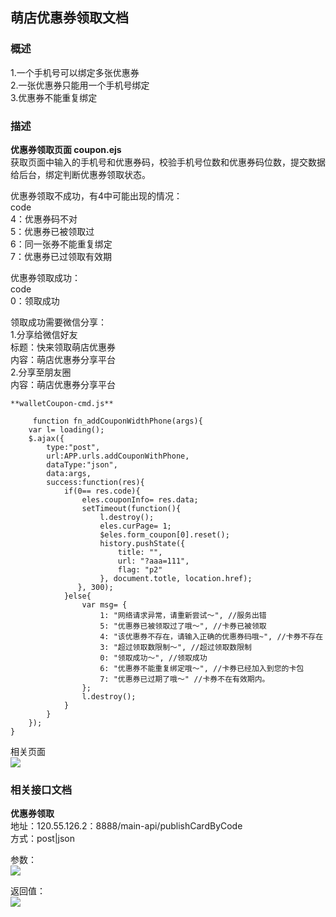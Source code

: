 ## 萌店优惠券领取文档  

### 概述  
1.一个手机号可以绑定多张优惠券  
2.一张优惠券只能用一个手机号绑定  
3.优惠券不能重复绑定  


### 描述  
**优惠券领取页面  coupon.ejs**  
获取页面中输入的手机号和优惠券码，校验手机号位数和优惠券码位数，提交数据给后台，绑定判断优惠券领取状态。  


优惠券领取不成功，有4中可能出现的情况：  
code  
4：优惠券码不对  
5：优惠券已被领取过  
6：同一张券不能重复绑定  
7：优惠券已过领取有效期  

优惠券领取成功：  
code  
0：领取成功  

领取成功需要微信分享：  
1.分享给微信好友  
标题：快来领取萌店优惠券  
内容：萌店优惠券分享平台  
2.分享至朋友圈  
内容：萌店优惠券分享平台  
  

    **walletCoupon-cmd.js**  
 
         function fn_addCouponWidthPhone(args){
        var l= loading();
        $.ajax({
            type:"post",
            url:APP.urls.addCouponWithPhone,
            dataType:"json",
            data:args,
            success:function(res){
                if(0== res.code){
                    eles.couponInfo= res.data;
                    setTimeout(function(){
                        l.destroy();
                        eles.curPage= 1;
                        $eles.form_coupon[0].reset();
                        history.pushState({
                            title: "",
                            url: "?aaa=111",
                            flag: "p2"
                        }, document.totle, location.href);
                   }, 300);
                }else{
                    var msg= {
                        1: "网络请求异常，请重新尝试～", //服务出错
                        5: "优惠券已被领取过了哦～", //卡券已被领取
                        4: "该优惠券不存在，请输入正确的优惠券码哦~", //卡券不存在
                        3: "超过领取数限制～", //超过领取数限制
                        0: "领取成功～", //领取成功
                        6: "优惠券不能重复绑定哦～", //卡券已经加入到您的卡包
                        7: "优惠券已过期了哦～" //卡券不在有效期内。
                    };
                    l.destroy();
                }
            }
        });
    }
相关页面  
![](http://i.imgur.com/HqCMQ7A.png)   

### 相关接口文档  
**优惠券领取**  
地址：120.55.126.2：8888/main-api/publishCardByCode  
方式：post|json  

参数：  
![](http://i.imgur.com/E6elkrE.png) 
 
返回值：  
![](http://i.imgur.com/hdVGFzR.png)
          
     

   

